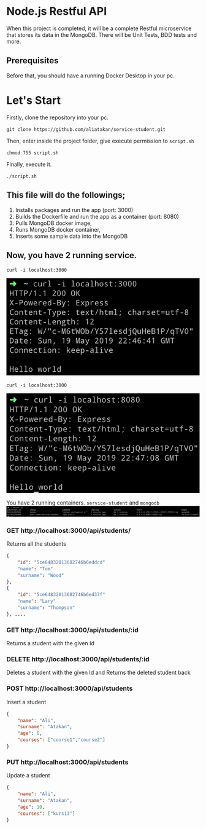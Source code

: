 # Node.js Restful API

When this project is completed, it will be a complete Restful microservice that stores its data in the MongoDB. There will be Unit Tests, BDD tests and more.

## Prerequisites
Before that, you should have a running Docker Desktop in your pc.


# Let's Start

Firstly, clone the repository into your pc.

```
git clone https://github.com/aliatakan/service-student.git
```
Then, enter inside the project folder, give execute permission to `script.sh`

```
chmod 755 script.sh
```

Finally, execute it.

```
./script.sh
```

## This file will do the followings;
1. Installs packages and run the app (port: 3000)
2. Builds the Dockerfile and run the app as a container (port: 8080) 
2. Pulls MongoDB docker image, 
3. Runs MongoDB docker container,
4. Inserts some sample data into the MongoDB


## Now, you have 2 running service.
```
curl -i localhost:3000
```
![](images/curl-3000.png)

```
curl -i localhost:3000
```
![](images/curl-8080.png)

You have 2 running containers. `service-student` and `mongodb`
![](images/docker-ps.png)

### GET http://localhost:3000/api/students/
Returns all the students
```json
{
    "id": "5ce64832013682746b6eddcd"
    "name": "Tom"
    "surname": "Wood"
},
{
    "id": "5ce64832013682746b6ed37f"
    "name": "Lary"
    "surname": "Thompson"
}, ....
```

### GET http://localhost:3000/api/students/:id
Returns a student with the given Id

### DELETE http://localhost:3000/api/students/:id
Deletes a student with the given Id and Returns the deleted student back

### POST http://localhost:3000/api/students
Insert a student
```json
{
	"name": "Ali",
	"surname": "Atakan",
	"age": 6,
	"courses": ["course1","course2"]
}
```

### PUT http://localhost:3000/api/students
Update a student
```json
{
	"name": "Ali",
	"surname": "Atakan",
	"age": 10,
	"courses": ["kurs13"]
}
```
